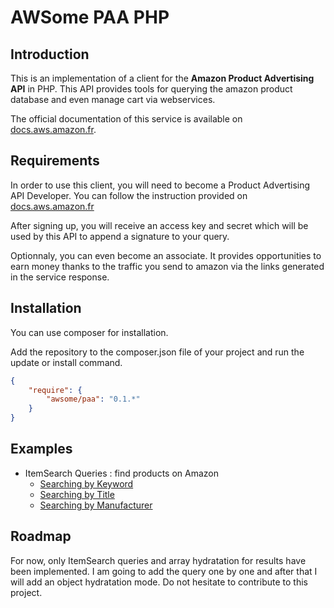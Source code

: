 AWSome PAA PHP
==============

Introduction
------------

This is an implementation of a client for the **Amazon Product Advertising API** in PHP. 
This API provides tools for querying the amazon product database and even manage cart via webservices.
 
The official documentation of this service is available on [docs.aws.amazon.fr](http://docs.aws.amazon.com/AWSECommerceService/2011-08-01/DG/Welcome.html).

Requirements
------------

In order to use this client, you will need to become a Product Advertising API Developer. 
You can follow the instruction provided on [docs.aws.amazon.fr](http://docs.aws.amazon.com/AWSECommerceService/2011-08-01/DG/becomingDev.html)

After signing up, you will receive an access key and secret which will be used by this API to append a signature to your query.

Optionnaly, you can even become an associate. It provides opportunities to earn money thanks to the traffic you send to amazon 
via the links generated in the service response.

Installation
------------

You can use composer for installation.

Add the repository to the composer.json file of your project and run the update or install command.

``` json
{
    "require": {
        "awsome/paa": "0.1.*"
    }
}
```

Examples
--------

* ItemSearch Queries : find products on Amazon
    * [Searching by Keyword](doc/ItemSearch/searching_by_keyword.md)
    * [Searching by Title](doc/ItemSearch/searching_by_title.md)
    * [Searching by Manufacturer](doc/ItemSearch/searching_by_manufacturer.md)

Roadmap
-------

For now, only ItemSearch queries and array hydratation for results have been implemented. 
I am going to add the query one by one and after that I will add an object hydratation mode.
Do not hesitate to contribute to this project.